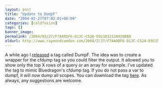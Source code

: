 ```yaml
---
layout: post
title: "Update to DumpF"
date: "2004-02-27T07:02:01+06:00"
categories: [coldfusion]
tags: []
banner_image: 
permalink: /2004/02/27/F7AA0DF6-D13C-C52A-E921D1212A92886D
oldurl: http://www.raymondcamden.com/2004/2/27/F7AA0DF6-D13C-C52A-E921D1212A92886D
---
```


A while ago I <a href="http://www.camdenfamily.com/morpheus/blog/index.cfm?mode=entry&entry=395FBDF1-B095-E6F0-1C0D45520E77684D">released</a> a tag called DumpF. The idea was to create a wrapper for the cfdump tag so you could filter the output. It allowed you to show only the top X rows of a query or an array for example. I've updated the tag to mimic Bluedragon's cfdump tag. If you do not pass a var to dumpf, it will now dump all scopes. You can download the tag <a href="http://www.camdenfamily.com/morpheus/downloads/dumpf.zip">here</a>. As always, any suggestions are welcome.